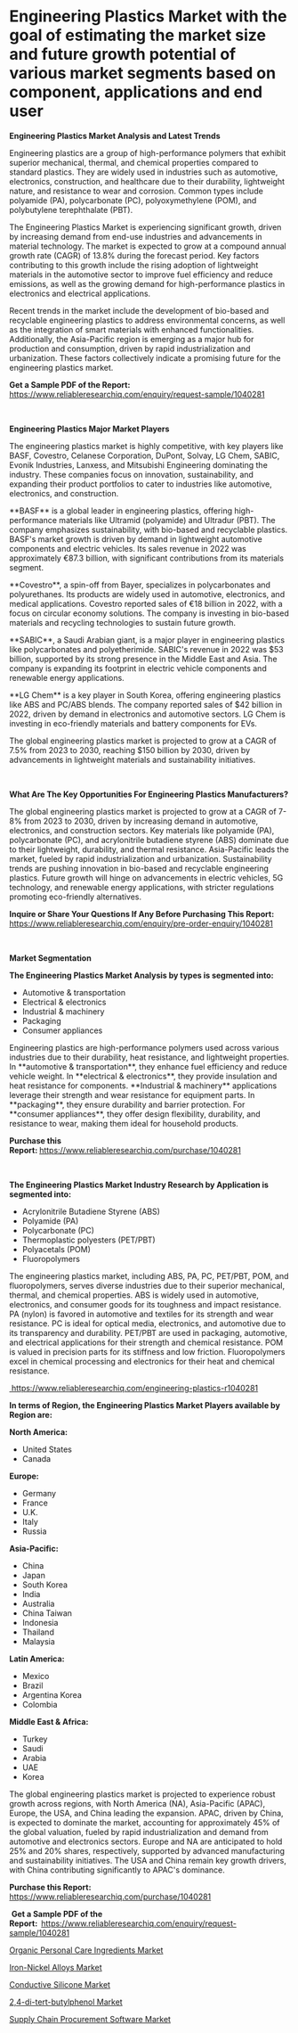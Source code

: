 <p><h1>Engineering Plastics Market with the goal of estimating the market size and future growth potential of various market segments based on component, applications and end user</h1></p><p><strong>Engineering Plastics Market Analysis and Latest Trends</strong></p>
<p><p>Engineering plastics are a group of high-performance polymers that exhibit superior mechanical, thermal, and chemical properties compared to standard plastics. They are widely used in industries such as automotive, electronics, construction, and healthcare due to their durability, lightweight nature, and resistance to wear and corrosion. Common types include polyamide (PA), polycarbonate (PC), polyoxymethylene (POM), and polybutylene terephthalate (PBT).</p><p>The Engineering Plastics Market is experiencing significant growth, driven by increasing demand from end-use industries and advancements in material technology. The market is expected to grow at a compound annual growth rate (CAGR) of 13.8% during the forecast period. Key factors contributing to this growth include the rising adoption of lightweight materials in the automotive sector to improve fuel efficiency and reduce emissions, as well as the growing demand for high-performance plastics in electronics and electrical applications.</p><p>Recent trends in the market include the development of bio-based and recyclable engineering plastics to address environmental concerns, as well as the integration of smart materials with enhanced functionalities. Additionally, the Asia-Pacific region is emerging as a major hub for production and consumption, driven by rapid industrialization and urbanization. These factors collectively indicate a promising future for the engineering plastics market.</p></p>
<p><strong>Get a Sample PDF of the Report:&nbsp;</strong> <a href="https://www.reliableresearchiq.com/enquiry/request-sample/1040281?utm_campaign=1159&utm_medium=2&utm_source=Github&utm_content=ia&utm_term=25012025&utm_id=engineering-plastics">https://www.reliableresearchiq.com/enquiry/request-sample/1040281</a></p>
<p>&nbsp;</p>
<p><strong>Engineering Plastics Major Market Players</strong></p>
<p><p>The engineering plastics market is highly competitive, with key players like BASF, Covestro, Celanese Corporation, DuPont, Solvay, LG Chem, SABIC, Evonik Industries, Lanxess, and Mitsubishi Engineering dominating the industry. These companies focus on innovation, sustainability, and expanding their product portfolios to cater to industries like automotive, electronics, and construction.</p><p>**BASF** is a global leader in engineering plastics, offering high-performance materials like Ultramid (polyamide) and Ultradur (PBT). The company emphasizes sustainability, with bio-based and recyclable plastics. BASF's market growth is driven by demand in lightweight automotive components and electric vehicles. Its sales revenue in 2022 was approximately €87.3 billion, with significant contributions from its materials segment.</p><p>**Covestro**, a spin-off from Bayer, specializes in polycarbonates and polyurethanes. Its products are widely used in automotive, electronics, and medical applications. Covestro reported sales of €18 billion in 2022, with a focus on circular economy solutions. The company is investing in bio-based materials and recycling technologies to sustain future growth.</p><p>**SABIC**, a Saudi Arabian giant, is a major player in engineering plastics like polycarbonates and polyetherimide. SABIC's revenue in 2022 was $53 billion, supported by its strong presence in the Middle East and Asia. The company is expanding its footprint in electric vehicle components and renewable energy applications.</p><p>**LG Chem** is a key player in South Korea, offering engineering plastics like ABS and PC/ABS blends. The company reported sales of $42 billion in 2022, driven by demand in electronics and automotive sectors. LG Chem is investing in eco-friendly materials and battery components for EVs.</p><p>The global engineering plastics market is projected to grow at a CAGR of 7.5% from 2023 to 2030, reaching $150 billion by 2030, driven by advancements in lightweight materials and sustainability initiatives.</p></p>
<p>&nbsp;</p>
<p><strong>What Are The Key Opportunities For Engineering Plastics Manufacturers?</strong></p>
<p><p>The global engineering plastics market is projected to grow at a CAGR of 7-8% from 2023 to 2030, driven by increasing demand in automotive, electronics, and construction sectors. Key materials like polyamide (PA), polycarbonate (PC), and acrylonitrile butadiene styrene (ABS) dominate due to their lightweight, durability, and thermal resistance. Asia-Pacific leads the market, fueled by rapid industrialization and urbanization. Sustainability trends are pushing innovation in bio-based and recyclable engineering plastics. Future growth will hinge on advancements in electric vehicles, 5G technology, and renewable energy applications, with stricter regulations promoting eco-friendly alternatives.</p></p>
<p><strong>Inquire or Share Your Questions If Any Before Purchasing This Report:</strong> <a href="https://www.reliableresearchiq.com/enquiry/pre-order-enquiry/1040281?utm_campaign=1159&utm_medium=2&utm_source=Github&utm_content=ia&utm_term=25012025&utm_id=engineering-plastics">https://www.reliableresearchiq.com/enquiry/pre-order-enquiry/1040281</a></p>
<p>&nbsp;</p>
<p><strong>Market Segmentation</strong></p>
<p><strong>The Engineering Plastics Market Analysis by types is segmented into:</strong></p>
<p><ul><li>Automotive & transportation</li><li>Electrical & electronics</li><li>Industrial & machinery</li><li>Packaging</li><li>Consumer appliances</li></ul></p>
<p><p>Engineering plastics are high-performance polymers used across various industries due to their durability, heat resistance, and lightweight properties. In **automotive & transportation**, they enhance fuel efficiency and reduce vehicle weight. In **electrical & electronics**, they provide insulation and heat resistance for components. **Industrial & machinery** applications leverage their strength and wear resistance for equipment parts. In **packaging**, they ensure durability and barrier protection. For **consumer appliances**, they offer design flexibility, durability, and resistance to wear, making them ideal for household products.</p></p>
<p><strong>Purchase this Report:&nbsp;</strong><a href="https://www.reliableresearchiq.com/purchase/1040281?utm_campaign=1159&utm_medium=2&utm_source=Github&utm_content=ia&utm_term=25012025&utm_id=engineering-plastics">https://www.reliableresearchiq.com/purchase/1040281</a></p>
<p>&nbsp;</p>
<p><strong>The Engineering Plastics Market Industry Research by Application is segmented into:</strong></p>
<p><ul><li>Acrylonitrile Butadiene Styrene (ABS)</li><li>Polyamide (PA)</li><li>Polycarbonate (PC)</li><li>Thermoplastic polyesters (PET/PBT)</li><li>Polyacetals (POM)</li><li>Fluoropolymers</li></ul></p>
<p><p>The engineering plastics market, including ABS, PA, PC, PET/PBT, POM, and fluoropolymers, serves diverse industries due to their superior mechanical, thermal, and chemical properties. ABS is widely used in automotive, electronics, and consumer goods for its toughness and impact resistance. PA (nylon) is favored in automotive and textiles for its strength and wear resistance. PC is ideal for optical media, electronics, and automotive due to its transparency and durability. PET/PBT are used in packaging, automotive, and electrical applications for their strength and chemical resistance. POM is valued in precision parts for its stiffness and low friction. Fluoropolymers excel in chemical processing and electronics for their heat and chemical resistance.</p></p>
<p><a href="https://www.reliableresearchiq.com/engineering-plastics-r1040281?utm_campaign=1159&utm_medium=2&utm_source=Github&utm_content=ia&utm_term=25012025&utm_id=engineering-plastics">&nbsp;https://www.reliableresearchiq.com/engineering-plastics-r1040281</a></p>
<p><strong>In terms of Region, the Engineering Plastics Market Players available by Region are:</strong></p>
<p>
    <p> <strong> North America: </strong>
        <ul>
            <li>United States</li>
            <li>Canada</li>
        </ul>
        </p> 
    <p> <strong> Europe: </strong>
        <ul>
            <li>Germany</li>
            <li>France</li>
            <li>U.K.</li>
            <li>Italy</li>
            <li>Russia</li>
        </ul>
        </p> 
    <p> <strong> Asia-Pacific: </strong>
        <ul>
            <li>China</li>
            <li>Japan</li>
            <li>South Korea</li>
            <li>India</li>
            <li>Australia</li>
            <li>China Taiwan</li>
            <li>Indonesia</li>
            <li>Thailand</li>
            <li>Malaysia</li>
        </ul>
        </p> 
    <p> <strong> Latin America: </strong>
        <ul>
            <li>Mexico</li>
            <li>Brazil</li>
            <li>Argentina Korea</li>
            <li>Colombia</li>
        </ul>
        </p> 
    <p> <strong> Middle East & Africa: </strong>
        <ul>
            <li>Turkey</li>
            <li>Saudi</li>
            <li>Arabia</li>
            <li>UAE</li>
            <li>Korea</li>
        </ul>
    </p>
    </p>
<p><p>The global engineering plastics market is projected to experience robust growth across regions, with North America (NA), Asia-Pacific (APAC), Europe, the USA, and China leading the expansion. APAC, driven by China, is expected to dominate the market, accounting for approximately 45% of the global valuation, fueled by rapid industrialization and demand from automotive and electronics sectors. Europe and NA are anticipated to hold 25% and 20% shares, respectively, supported by advanced manufacturing and sustainability initiatives. The USA and China remain key growth drivers, with China contributing significantly to APAC's dominance.</p></p>
<p><strong>Purchase this Report: </strong><a href="https://www.reliableresearchiq.com/purchase/1040281?utm_campaign=1159&utm_medium=2&utm_source=Github&utm_content=ia&utm_term=25012025&utm_id=engineering-plastics">https://www.reliableresearchiq.com/purchase/1040281</a></p>
<p>&nbsp;<strong>Get a Sample PDF of the Report:&nbsp;&nbsp;</strong><a href="https://www.reliableresearchiq.com/enquiry/request-sample/1040281?utm_campaign=1159&utm_medium=2&utm_source=Github&utm_content=ia&utm_term=25012025&utm_id=engineering-plastics">https://www.reliableresearchiq.com/enquiry/request-sample/1040281</a></p>
<p><strong></strong></p>
<p><p><a href="https://github.com/yankimber90yankim/Market-Research-Report-List-1/blob/main/organic-personal-care-ingredients-market.md?utm_campaign=1159&utm_medium=2&utm_source=Github&utm_content=ia&utm_term=25012025&utm_id=engineering-plastics">Organic Personal Care Ingredients Market</a></p><p><a href="https://www.linkedin.com/pulse/overview-iron-nickel-alloys-markets-expected-compoundannual-xgs1f?utm_campaign=1159&utm_medium=2&utm_source=Github&utm_content=ia&utm_term=25012025&utm_id=engineering-plastics">Iron-Nickel Alloys Market</a></p><p><a href="https://github.com/lisaeichler20775/Market-Research-Report-List-1/blob/main/conductive-silicone-market.md?utm_campaign=1159&utm_medium=2&utm_source=Github&utm_content=ia&utm_term=25012025&utm_id=engineering-plastics">Conductive Silicone Market</a></p><p><a href="https://www.linkedin.com/pulse/evaluating-current-future-growth-potential-24-di-tert-butylphenol-lllsf?utm_campaign=1159&utm_medium=2&utm_source=Github&utm_content=ia&utm_term=25012025&utm_id=engineering-plastics">2,4-di-tert-butylphenol Market</a></p><p><a href="https://www.linkedin.com/pulse/supply-chain-procurement-software-market-size-growing-cagr-116-1cuvf?utm_campaign=1159&utm_medium=2&utm_source=Github&utm_content=ia&utm_term=25012025&utm_id=engineering-plastics">Supply Chain Procurement Software Market</a></p></p>